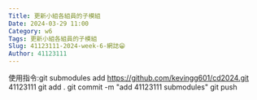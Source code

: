 ```yaml
---
Title: 更新小組各組員的子模組
Date: 2024-03-29 11:00
Category: w6
Tags: 更新小組各組員的子模組
Slug: 41123111-2024-week-6-網誌😁
Author: 41123111
---
```

使用指令:git submodules add https://github.com/kevingg601/cd2024.git 41123111
        git add .
        git commit -m "add 41123111 submodules"
        git push


